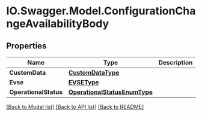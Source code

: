 # IO.Swagger.Model.ConfigurationChangeAvailabilityBody
## Properties

Name | Type | Description | Notes
------------ | ------------- | ------------- | -------------
**CustomData** | [**CustomDataType**](CustomDataType.md) |  | [optional] 
**Evse** | [**EVSEType**](EVSEType.md) |  | [optional] 
**OperationalStatus** | [**OperationalStatusEnumType**](OperationalStatusEnumType.md) |  | 

[[Back to Model list]](../README.md#documentation-for-models) [[Back to API list]](../README.md#documentation-for-api-endpoints) [[Back to README]](../README.md)

